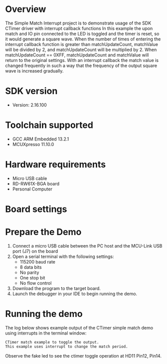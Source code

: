 Overview
========
The Simple Match Interrupt project is to demonstrate usage of the SDK CTimer driver with interrupt callback functions
In this example the upon match and IO pin connected to the LED is toggled and the timer is reset, so it would generate a square wave.
When the number of times of entering the interrupt callback function is greater than matchUpdateCount, matchValue will be divided by 2,
and matchUpdateCount will be multiplied by 2. When matchUpdateCount == 0XFF, matchUpdateCount and matchValue will return to the
original settings.
With an interrupt callback the match value is changed frequently in such a way that the frequency of the output square wave is increased gradually.

SDK version
===========
- Version: 2.16.100

Toolchain supported
===================
- GCC ARM Embedded  13.2.1
- MCUXpresso  11.10.0

Hardware requirements
=====================
- Micro USB cable
- RD-RW61X-BGA board
- Personal Computer

Board settings
==============


Prepare the Demo
================
1.  Connect a micro USB cable between the PC host and the MCU-Link USB port (J7) on the board
2.  Open a serial terminal with the following settings:
    - 115200 baud rate
    - 8 data bits
    - No parity
    - One stop bit
    - No flow control
3.  Download the program to the target board.
4.  Launch the debugger in your IDE to begin running the demo.

Running the demo
================
The log below shows example output of the CTimer simple match demo using interrupts in the terminal window:
~~~~~~~~~~~~~~~~~~~~~~~~~~~~~~~~~~~
CTimer match example to toggle the output.
This example uses interrupt to change the match period.
~~~~~~~~~~~~~~~~~~~~~~~~~~~~~~~~~~~
Observe the fake led to see the ctimer toggle operation at HD11 Pin12, Pin14.
